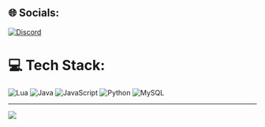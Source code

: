 
## 🌐 Socials:
[![Discord](https://img.shields.io/badge/Discord-%237289DA.svg?logo=discord&logoColor=white)](https://discord.gg/1tweezy) 

# 💻 Tech Stack:
![Lua](https://img.shields.io/badge/lua-%232C2D72.svg?style=for-the-badge&logo=lua&logoColor=white) ![Java](https://img.shields.io/badge/java-%23ED8B00.svg?style=for-the-badge&logo=openjdk&logoColor=white) ![JavaScript](https://img.shields.io/badge/javascript-%23323330.svg?style=for-the-badge&logo=javascript&logoColor=%23F7DF1E) ![Python](https://img.shields.io/badge/python-3670A0?style=for-the-badge&logo=python&logoColor=ffdd54) ![MySQL](https://img.shields.io/badge/mysql-4479A1.svg?style=for-the-badge&logo=mysql&logoColor=white)

---
[![](https://visitcount.itsvg.in/api?id=tweezy&icon=0&color=0)](https://visitcount.itsvg.in)

<!-- Proudly created with GPRM ( https://gprm.itsvg.in ) -->
